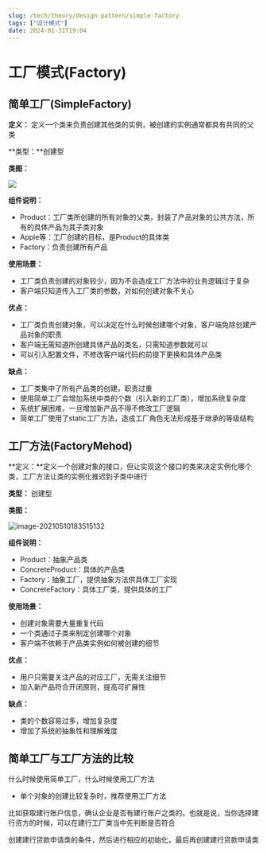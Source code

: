 ```yaml
---
slug: /tech/theory/design-pattern/simple-factory
tags: ["设计模式"]
date: 2024-01-31T19:04
---
```

# 工厂模式(Factory)

## 简单工厂(SimpleFactory)

**定义：** 定义一个类来负责创建其他类的实例，被创建的实例通常都具有共同的父类

**类型：**创建型

**类图：**

![ ](https://picgo-starry.oss-cn-beijing.aliyuncs.com/img/DesignPattern/simpleFactory.png)

**组件说明：**

- Product：工厂类所创建的所有对象的父类，封装了产品对象的公共方法，所有的具体产品为其子类对象
- Apple等：工厂创建的目标，是Product的具体类
- Factory：负责创建所有产品

**使用场景：**

- 工厂类负责创建的对象较少，因为不会造成工厂方法中的业务逻辑过于复杂
- 客户端只知道传入工厂类的参数，对如何创建对象不关心 

**优点：**

- 工厂类负责创建对象，可以决定在什么时候创建哪个对象，客户端免除创建产品对象的职责
- 客户端无需知道所创建具体产品的类名，只需知道参数就可以
- 可以引入配置文件，不修改客户端代码的前提下更换和具体产品类

**缺点：**

- 工厂类集中了所有产品类的创建，职责过重
- 使用简单工厂会增加系统中类的个数（引入新的工厂类），增加系统复杂度
- 系统扩展困难，一旦增加新产品不得不修改工厂逻辑
- 简单工厂使用了static工厂方法，造成工厂角色无法形成基于继承的等级结构

## 工厂方法(FactoryMehod)

**定义：**定义一个创建对象的接口，但让实现这个接口的类来决定实例化哪个类，工厂方法让类的实例化推迟到子类中进行

**类型：** 创建型

**类图：**

![image-20210510183515132](https://picgo-starry.oss-cn-beijing.aliyuncs.com/img/DesignPattern/FactoryMethod.png)

**组件说明：**

- Product：抽象产品类
- ConcreteProduct：具体的产品类
- Factory：抽象工厂，提供抽象方法供具体工厂实现
- ConcreteFactory：具体工厂类，提供具体的工厂

**使用场景：** 

- 创建对象需要大量重复代码
- 一个类通过子类来制定创建哪个对象
- 客户端不依赖于产品类实例如何被创建的细节

**优点：**

- 用户只需要关注产品的对应工厂，无需关注细节
- 加入新产品符合开闭原则，提高可扩展性

**缺点：**

- 类的个数容易过多，增加复杂度
- 增加了系统的抽象性和理解难度

## 简单工厂与工厂方法的比较

什么时候使用简单工厂，什么时候使用工厂方法

- 单个对象的创建比较复杂时，推荐使用工厂方法

比如获取建行账户信息，确认企业是否有建行账户之类的。也就是说，当你选择建行资方的时候，可以在建行工厂类当中先判断是否符合

创建建行贷款申请类的条件，然后进行相应的初始化，最后再创建建行贷款申请类
